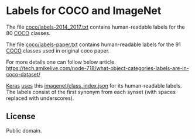 # Labels for COCO and ImageNet

The file [coco/labels-2014_2017.txt](coco/labels-2014_2017.txt) contains
human-readable labels for the 80 [COCO][COCO] classes.

The file [coco/labels-paper.txt](coco/labels-paper.txt) contains
human-readable labels for the 91 [COCO][COCO] classes used in original coco paper.

For more details one can follow below article.
https://tech.amikelive.com/node-718/what-object-categories-labels-are-in-coco-dataset/


[Keras][Keras] [uses][keras-imagenet-utils] this
  [imagenet/class_index.json](imagenet/class_index.json) for its human-readable labels. The labels consist of the
  first synonym from each synset (with spaces replaced with underscores).


## License

Public domain.

[COCO]:  http://cocodataset.org/
[Keras]: https://keras.io/
[keras-imagenet-utils]: https://github.com/keras-team/keras-applications/blob/master/keras_applications/imagenet_utils.py
